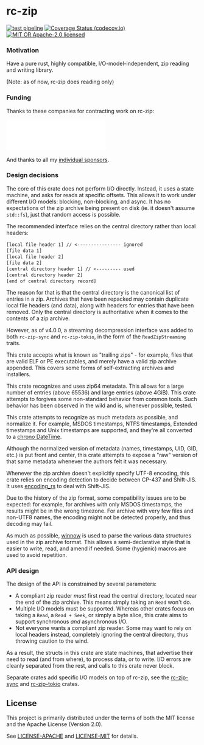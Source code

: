 # rc-zip

[![test pipeline](https://github.com/bearcove/rc-zip/actions/workflows/test.yml/badge.svg)](https://github.com/bearcove/rc-zip/actions/workflows/test.yml?query=branch%3Amain)
[![Coverage Status (codecov.io)](https://codecov.io/gh/bearcove/rc-zip/branch/main/graph/badge.svg)](https://codecov.io/gh/bearcove/rc-zip/)
[![MIT OR Apache-2.0 licensed](https://img.shields.io/badge/license-MIT+Apache_2.0-blue.svg)](./LICENSE)

### Motivation

Have a pure rust, highly compatible, I/O-model-independent, zip reading and
writing library.

(Note: as of now, rc-zip does reading only)

### Funding

Thanks to these companies for contracting work on rc-zip:

[![Row Zero](./static/rowzero-d.svg)](https://rowzero.io)

And thanks to all my [individual sponsors](https://fasterthanli.me/donate).

### Design decisions

The core of this crate does not perform I/O directly. Instead, it uses a state
machine, and asks for reads at specific offsets. This allows it to work under
different I/O models: blocking, non-blocking, and async. It has no expectations
of the zip archive being present on disk (ie. it doesn't assume `std::fs`), just
that random access is possible.

The recommended interface relies on the central directory rather than local headers:

```
[local file header 1] // <---------------- ignored
[file data 1]
[local file header 2]
[file data 2]
[central directory header 1] // <--------- used
[central directory header 2]
[end of central directory record]
```

The reason for that is that the central directory is the canonical list of
entries in a zip. Archives that have been repacked may contain duplicate local
file headers (and data), along with headers for entries that have been removed.
Only the central directory is authoritative when it comes to the contents of a
zip archive.

However, as of v4.0.0, a streaming decompression interface was added to both
`rc-zip-sync` and `rc-zip-tokio`, in the form of the `ReadZipStreaming` traits.

This crate accepts what is known as "trailing zips" - for example, files that
are valid ELF or PE executables, and merely have a valid zip archive appended.
This covers some forms of self-extracting archives and installers.

This crate recognizes and uses zip64 metadata. This allows for a large number
of entries (above 65536) and large entries (above 4GiB). This crate attempts to
forgives some non-standard behavior from common tools. Such behavior has been
observed in the wild and is, whenever possible, tested.

This crate attempts to recognize as much metadata as possible, and normalize
it. For example, MSDOS timestamps, NTFS timestamps, Extended timestamps and
Unix timestamps are supported, and they're all converted to a [chrono
DateTime<Utc>](https://crates.io/crates/chrono).

Although the normalized version of metadata (names, timestamps, UID, GID, etc.)
is put front and center, this crate attempts to expose a "raw" version of
that same metadata whenever the authors felt it was necessary.

Whenever the zip archive doesn't explicitly specify UTF-8 encoding, this crate
relies on encoding detection to decide between CP-437 and Shift-JIS. It uses
[encoding_rs](https://crates.io/crates/encoding_rs) to deal with Shift-JIS.

Due to the history of the zip format, some compatibility issues are to be
expected: for example, for archives with only MSDOS timestamps, the results
might be in the wrong timezone. For archive with very few files and non-UTF8
names, the encoding might not be detected properly, and thus decoding may fail.

As much as possible, [winnow](https://crates.io/crates/winnow) is used to parse the
various data structures used in the zip archive format. This allows a
semi-declarative style that is easier to write, read, and amend if needed.
Some (hygienic) macros are used to avoid repetition.

### API design

The design of the API is constrained by several parameters:

  * A compliant zip reader *must* first read the central directory, located
  near the end of the zip archive. This means simply taking an `Read` won't do.
  * Multiple I/O models must be supported. Whereas other crates focus on
  taking a `Read`, a `Read + Seek`, or simply a byte slice, this crate aims
  to support synchronous *and* asynchronous I/O.
  * Not everyone wants a compliant zip reader. Some may want to rely on local
  headers instead, completely ignoring the central directory, thus throwing
  caution to the wind.

As a result, the structs in this crate are state machines, that advertise their
need to read (and from where), to process data, or to write. I/O errors are
cleanly separated from the rest, and calls to this crate never block.

Separate crates add specific I/O models on top of rc-zip, see the [rc-zip-sync](https://crates.io/crates/rc-zip-sync)
and [rc-zip-tokio](https://crates.io/crates/rc-zip-tokio) crates.

## License

This project is primarily distributed under the terms of both the MIT license
and the Apache License (Version 2.0).

See [LICENSE-APACHE](LICENSE-APACHE) and [LICENSE-MIT](LICENSE-MIT) for details.

